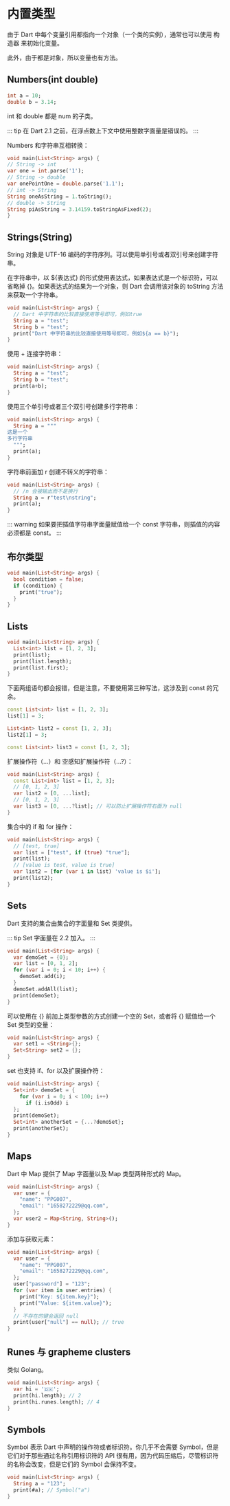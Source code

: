 # 内置类型

由于 Dart 中每个变量引用都指向一个对象（一个类的实例），通常也可以使用 构造器 来初始化变量。

此外，由于都是对象，所以变量也有方法。

## Numbers(int double)

```dart
int a = 10;
double b = 3.14;
```

int 和 double 都是 num 的子类。

::: tip
在 Dart 2.1 之前，在浮点数上下文中使用整数字面量是错误的。
:::

Numbers 和字符串互相转换：

```dart
void main(List<String> args) {
// String -> int
var one = int.parse('1');
// String -> double
var onePointOne = double.parse('1.1');
// int -> String
String oneAsString = 1.toString();
// double -> String
String piAsString = 3.14159.toStringAsFixed(2);
}
```

## Strings(String)

String 对象是 UTF-16 编码的字符序列。可以使用单引号或者双引号来创建字符串。

在字符串中，以 ${表达式} 的形式使用表达式，如果表达式是一个标识符，可以省略掉 {}。如果表达式的结果为一个对象，则 Dart 会调用该对象的 toString 方法来获取一个字符串。

```dart
void main(List<String> args) {
  // Dart 中字符串的比较直接使用等号即可，例如true
  String a = "test";
  String b = "test";
  print("Dart 中字符串的比较直接使用等号即可，例如${a == b}");
}
```

使用 + 连接字符串：

```dart
void main(List<String> args) {
  String a = "test";
  String b = "test";
  print(a+b);
}
```

使用三个单引号或者三个双引号创建多行字符串：

```dart
void main(List<String> args) {
  String a = """
这是一个
多行字符串
  """;
  print(a);
}
```

字符串前面加 r 创建不转义的字符串：

```dart
void main(List<String> args) {
  // /n 会被输出而不是换行
  String a = r"test\nstring";
  print(a);
}
```

::: warning
如果要把插值字符串字面量赋值给一个 const 字符串，则插值的内容必须都是 const。
:::

## 布尔类型

```dart
void main(List<String> args) {
  bool condition = false;
  if (condition) {
    print("true");
  }
}
```

## Lists

```dart
void main(List<String> args) {
  List<int> list = [1, 2, 3];
  print(list);
  print(list.length);
  print(list.first);
}
```

下面两组语句都会报错，但是注意，不要使用第三种写法，这涉及到 const 的冗余。

```dart
const List<int> list = [1, 2, 3];
list[1] = 3;

List<int> list2 = const [1, 2, 3];
list2[1] = 3;

const List<int> list3 = const [1, 2, 3];
```

扩展操作符（...）和 空感知扩展操作符（...?）：

```dart
void main(List<String> args) {
  const List<int> list = [1, 2, 3];
  // [0, 1, 2, 3]
  var list2 = [0, ...list];
  // [0, 1, 2, 3]
  var list3 = [0, ...?list]; // 可以防止扩展操作符右面为 null
}
```

集合中的 if 和 for 操作：

```dart
void main(List<String> args) {
  // [test, true]
  var list = ["test", if (true) "true"];
  print(list);
  // [value is test, value is true]
  var list2 = [for (var i in list) 'value is $i'];
  print(list2);
}
```

## Sets

Dart 支持的集合由集合的字面量和 Set 类提供。

::: tip
Set 字面量在 2.2 加入。
:::

```dart
void main(List<String> args) {
  var demoSet = {0};
  var list = [0, 1, 2];
  for (var i = 0; i < 10; i++) {
    demoSet.add(i);
  }
  demoSet.addAll(list);
  print(demoSet);
}
```

可以使用在 {} 前加上类型参数的方式创建一个空的 Set，或者将 {} 赋值给一个 Set 类型的变量：

```dart
void main(List<String> args) {
  var set1 = <String>{};
  Set<String> set2 = {};
}
```

set 也支持 if、for 以及扩展操作符：

```dart
void main(List<String> args) {
  Set<int> demoSet = {
    for (var i = 0; i < 100; i++)
      if (i.isOdd) i
  };
  print(demoSet);
  Set<int> anotherSet = {...?demoSet};
  print(anotherSet);
}
```

## Maps

Dart 中 Map 提供了 Map 字面量以及 Map 类型两种形式的 Map。

```dart
void main(List<String> args) {
  var user = {
    "name": "PPG007",
    "email": "1658272229@qq.com",
  };
  var user2 = Map<String, String>();
}
```

添加与获取元素：

```dart
void main(List<String> args) {
  var user = {
    "name": "PPG007",
    "email": "1658272229@qq.com",
  };
  user["password"] = "123";
  for (var item in user.entries) {
    print("Key: ${item.key}");
    print("Value: ${item.value}");
  }
  // 不存在的键会返回 null
  print(user["null"] == null); // true
}
```

## Runes 与 grapheme clusters

类似 Golang。

```dart
void main(List<String> args) {
  var hi = '🇩🇰';
  print(hi.length); // 2
  print(hi.runes.length); // 4
}
```

## Symbols

Symbol 表示 Dart 中声明的操作符或者标识符。你几乎不会需要 Symbol，但是它们对于那些通过名称引用标识符的 API 很有用，因为代码压缩后，尽管标识符的名称会改变，但是它们的 Symbol 会保持不变。

```dart
void main(List<String> args) {
  String a = "123";
  print(#a); // Symbol("a")
}
```
